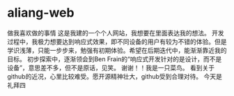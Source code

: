 # aliang-web
做我喜欢做的事情
这是我建的一个个人网站，我想要在里面表达我的想法。
开发过程中，我极力想要达到响应式效果，即不同设备的用户有较为不错的体验。但是学识浅薄，只能一步步来，勉强有初期体验。希望在后期迭代中，能渐渐靠近我的目标。
初步探索中，逐渐领会到Ben Frain的“响应式开发针对的是设计，而不是设备”，意思差不多，但不是原话，见笑。
谢谢！！我是一只菜鸟。
看到关于github的近况，心里比较难受。愿开源精神壮大，github受到合理对待。
今天是礼拜四
